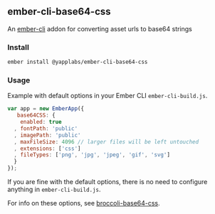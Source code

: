 ## ember-cli-base64-css

An [ember-cli](https://github.com/ember-cli/ember-cli) addon for converting asset urls to base64 strings

### Install
``` sh
ember install @yapplabs/ember-cli-base64-css
```

### Usage
Example with default options in your Ember CLI `ember-cli-build.js`.

```js
var app = new EmberApp({
   base64CSS: {
    enabled: true
  , fontPath: 'public'
  , imagePath: 'public'
  , maxFileSize: 4096 // larger files will be left untouched
  , extensions: ['css']
  , fileTypes: ['png', 'jpg', 'jpeg', 'gif', 'svg']
  }
});
```

If you are fine with the default options, there is no need to configure anything in `ember-cli-build.js`.

For info on these options, see [broccoli-base64-css](https://github.com/yapplabs/broccoli-base64-css).

